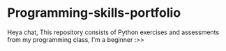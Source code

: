 # Programming-skills-portfolio

Heya chat, This repository consists of Python exercises and assessments from my programming class,
I'm a beginner :>>
